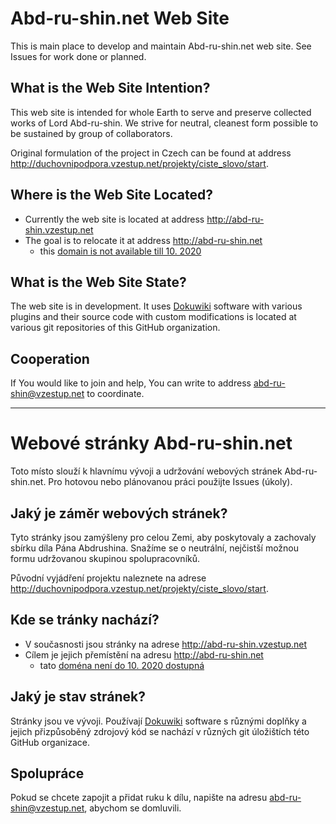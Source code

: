 # Abd-ru-shin.net Web Site

This is main place to develop and maintain Abd-ru-shin.net web site.
See Issues for work done or planned.

## What is the Web Site Intention?

This web site is intended for whole Earth to serve and preserve collected works of Lord Abd-ru-shin.
We strive for neutral, cleanest form possible to be sustained by group of collaborators.

Original formulation of the project in Czech can be found at address http://duchovnipodpora.vzestup.net/projekty/ciste_slovo/start.

## Where is the Web Site Located?

- Currently the web site is located at address http://abd-ru-shin.vzestup.net
- The goal is to relocate it at address http://abd-ru-shin.net
  - this [domain is not available till 10. 2020](https://uk.godaddy.com/whois/results.aspx?domain=abd-ru-shin.net)

## What is the Web Site State?

The web site is in development.
It uses [Dokuwiki](dokuwiki.org) software with various plugins and their source code with custom modifications is located at various git repositories of this GitHub organization.

## Cooperation

If You would like to join and help, You can write to address abd-ru-shin@vzestup.net to coordinate.

---

# Webové stránky Abd-ru-shin.net

Toto místo slouží k hlavnímu vývoji a udržování webových stránek Abd-ru-shin.net.
Pro hotovou nebo plánovanou práci použijte Issues (úkoly).

## Jaký je záměr webových stránek?

Tyto stránky jsou zamýšleny pro celou Zemi, aby poskytovaly a zachovaly sbírku díla Pána Abdrushina.
Snažíme se o neutrální, nejčistší možnou formu udržovanou skupinou spolupracovníků.

Původní vyjádření projektu naleznete na adrese http://duchovnipodpora.vzestup.net/projekty/ciste_slovo/start.

## Kde se tránky nachází?

- V současnosti jsou stránky na adrese http://abd-ru-shin.vzestup.net
- Cílem je jejich přemístění na adresu http://abd-ru-shin.net
  - tato [doména není do 10. 2020 dostupná](https://uk.godaddy.com/whois/results.aspx?domain=abd-ru-shin.net)

## Jaký je stav stránek?

Stránky jsou ve vývoji.
Používají [Dokuwiki](dokuwiki.org) software s různými doplňky a jejich přizpůsoběný zdrojový kód se nachází v různých git úložištích této GitHub organizace.

## Spolupráce

Pokud se chcete zapojit a přidat ruku k dílu, napište na adresu abd-ru-shin@vzestup.net, abychom se domluvili.
